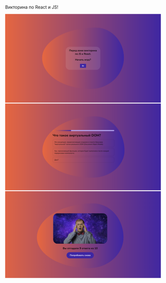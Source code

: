 Викторина по React и JS!


![Пример изображения](img/1.png)
![Пример изображения](img/2.png)
![Пример изображения](img/3.png)
